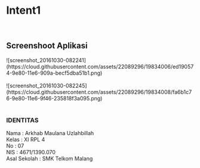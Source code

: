 # Intent1
</br>
<h2> Screenshoot Aplikasi </h2>
![screenshot_20161030-082241](https://cloud.githubusercontent.com/assets/22089296/19834006/ed190574-9e80-11e6-909a-becf5dba51b1.png) <br> <br>
![screenshot_20161030-082245](https://cloud.githubusercontent.com/assets/22089296/19834008/fa6b1c76-9e80-11e6-9f46-235818f3a095.png) <br> <br>
<h3> IDENTITAS </h3>
Nama : Arkhab Maulana Uzlahbillah <br> 
Kelas : XI RPL 4 <br>
No : 07 <br>
NIS : 4671/1390.070 <br>
Asal Sekolah : SMK Telkom Malang <br>

